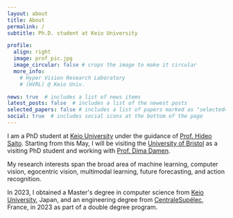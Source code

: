 ```yaml
---
layout: about
title: About
permalink: /
subtitle: Ph.D. student at Keio University

profile:
  align: right
  image: prof_pic.jpg
  image_circular: false # crops the image to make it circular
  more_info: 
    # Hyper Vision Research Laboratory
    # (HVRL) @ Keio Univ.

news: true  # includes a list of news items
latest_posts: false  # includes a list of the newest posts
selected_papers: false # includes a list of papers marked as "selected={true}"
social: true  # includes social icons at the bottom of the page
---
```


<!-- Write your biography here. Tell the world about yourself. Link to your favorite [subreddit](http://reddit.com). You can put a picture in, too. The code is already in, just name your picture `prof_pic.jpg` and put it in the `img/` folder.

Put your address / P.O. box / other info right below your picture. You can also disable any of these elements by editing `profile` property of the YAML header of your `_pages/about.md`. Edit `_bibliography/papers.bib` and Jekyll will render your [publications page](/al-folio/publications/) automatically.

Link to your social media connections, too. This theme is set up to use [Font Awesome icons](https://fontawesome.com/) and [Academicons](https://jpswalsh.github.io/academicons/), like the ones below. Add your Facebook, Twitter, LinkedIn, Google Scholar, or just disable all of them. -->

I am a PhD student at [Keio University](http://www.hvrl.ics.keio.ac.jp/) under the guidance of [Prof. Hideo Saito](https://scholar.google.co.jp/citations?user=JU9x-bcAAAAJ&hl=en&oi=ao). Starting from this May, I will be visiting the [University of Bristol](https://uob-mavi.github.io/people/) as a visiting PhD student and working with [Prof. Dima Damen](https://dimadamen.github.io/).

My research interests span the broad area of machine learning, computer vision, egocentric vision, multimodal learning, future forecasting, and action recognition.

In 2023, I obtained a Master's degree in computer science from [Keio University](https://www.keio.ac.jp/en/), Japan, and an engineering degree from [CentraleSupélec](https://www.centralesupelec.fr/en), France, in 2023 as part of a double degree program.
